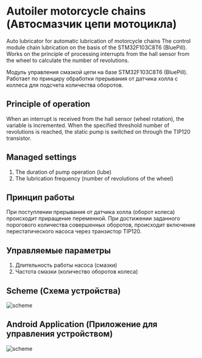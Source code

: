 # Autoiler motorcycle chains (Автосмазчик цепи мотоцикла)
Auto lubricator for automatic lubrication of motorcycle chains
The control module chain lubrication on the basis of the STM32F103C8T6 (BluePill).
Works on the principle of processing interrupts from the hall sensor from the wheel to calculate the number of revolutions.

Модуль управления смазкой цепи на базе STM32F103C8T6 (BluePill).
Работает по принциру обработки прерывания от датчика холла с коллеса для подсчета количества оборотов.

## Principle of operation
When an interrupt is received from the hall sensor (wheel rotation), the variable is incremented.
When the specified threshold number of revolutions is reached, the static pump is switched on through the TIP120 transistor.

## Managed settings
1. The duration of pump operation (lube)
2. The lubrication frequency (number of revolutions of the wheel)

## Принцип работы
При поступлении прерывания от датчика холла (оборот колеса) происходит приращение переменной.
При достижении заданного порогового количества совершенных оборотов, происходит включение перестатического насоса через транзистор TIP120.

## Управляемые параметры
1. Длительность работы насоса (смазки)
2. Частота смазки (количество оборотов колеса)  

## Scheme (Схема устройства)

![scheme](https://github.com/leech001/Autoiler/tree/master/Scheme/Schematic_AutoOiler_Sheet-1_20190103125312.png )

## Android Application (Приложение для управления устройством)

![scheme](https://github.com/leech001/Autoiler/tree/master/Scheme/Schematic_AutoOiler_Sheet-1_20190103125312.png )